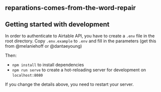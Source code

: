 ## reparations-comes-from-the-word-repair


## Getting started with development

In order to authenticate to Airtable API, you have to create a `.env` file in the root directory. Copy `.env.example` to `.env` and fill in the parameters (get this from @melaniehoff or @dantaeyoung)

Then:
- `npm install` to install dependencies
- `npm run serve` to create a hot-reloading server for development on `localhost:8080`

If you change the details above, you need to restart your server. 
